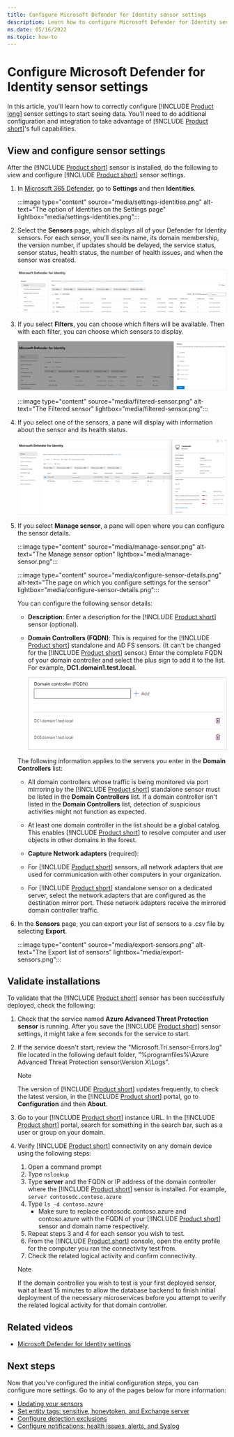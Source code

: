 ```yaml
---
title: Configure Microsoft Defender for Identity sensor settings 
description: Learn how to configure Microsoft Defender for Identity sensor settings 
ms.date: 05/16/2022
ms.topic: how-to
---
```


# Configure Microsoft Defender for Identity sensor settings

In this article, you'll learn how to correctly configure [!INCLUDE [Product long](includes/product-long.md)] sensor settings to start seeing data. You'll need to do additional configuration and integration to take advantage of [!INCLUDE [Product short](includes/product-short.md)]'s full capabilities.

## View and configure sensor settings

After the [!INCLUDE [Product short](includes/product-short.md)] sensor is installed, do the following to view and configure [!INCLUDE [Product short](includes/product-short.md)] sensor settings.

1. In [Microsoft 365 Defender](https://security.microsoft.com), go to **Settings** and then **Identities**.

   :::image type="content" source="media/settings-identities.png" alt-text="The option of Identities on the Settings page" lightbox="media/settings-identities.png":::

1. Select the **Sensors** page, which displays all of your Defender for Identity sensors. For each sensor, you'll see its name, its domain membership, the version number, if updates should be delayed, the service status, sensor status, health status, the number of health issues, and when the sensor was created.

    [![Sensor page.](media/sensor-page.png)](media/sensor-page.png#lightbox)

1. If you select **Filters**, you can choose which filters will be available. Then with each filter, you can choose which sensors to display.

    [![Sensor filters.](media/sensor-filters.png)](media/sensor-filters.png#lightbox)

    :::image type="content" source="media/filtered-sensor.png" alt-text="The Filtered sensor" lightbox="media/filtered-sensor.png":::

1. If you select one of the sensors, a pane will display with information about the sensor and its health status.

    [![Sensor details.](media/sensor-details.png)](media/sensor-details.png#lightbox)

1. If you select **Manage sensor**, a pane will open where you can configure the sensor details.

   :::image type="content" source="media/manage-sensor.png" alt-text="The Manage sensor option" lightbox="media/manage-sensor.png":::

   :::image type="content" source="media/configure-sensor-details.png" alt-text="The page on which you configure settings for the sensor" lightbox="media/configure-sensor-details.png":::

    You can configure the following sensor details:

    - **Description**: Enter a description for the [!INCLUDE [Product short](includes/product-short.md)] sensor (optional).
    - **Domain Controllers (FQDN)**: This is required for the [!INCLUDE [Product short](includes/product-short.md)] standalone and AD FS sensors. (It can't be changed for the [!INCLUDE [Product short](includes/product-short.md)] sensor.) Enter the complete FQDN of your domain controller and select the plus sign to add it to the list. For example,  **DC1.domain1.test.local**.

      ![Add domain controller.](media/add-domain-controller.png)

    The following information applies to the servers you enter in the **Domain Controllers** list:
    - All domain controllers whose traffic is being monitored via port mirroring by the [!INCLUDE [Product short](includes/product-short.md)] standalone sensor must be listed in the **Domain Controllers** list. If a domain controller isn't listed in the **Domain Controllers** list, detection of suspicious activities might not function as expected.
    - At least one domain controller in the list should be a global catalog. This enables [!INCLUDE [Product short](includes/product-short.md)] to resolve computer and user objects in other domains in the forest.

    - **Capture Network adapters** (required):

    - For [!INCLUDE [Product short](includes/product-short.md)] sensors, all network adapters that are used for communication with other computers in your organization.
    - For [!INCLUDE [Product short](includes/product-short.md)] standalone sensor on a dedicated server, select the network adapters that are configured as the destination mirror port. These network adapters receive the mirrored domain controller traffic.

1. In the **Sensors** page, you can export your list of sensors to a .csv file by selecting **Export**.

   :::image type="content" source="media/export-sensors.png" alt-text="The Export list of sensors" lightbox="media/export-sensors.png":::

## Validate installations

To validate that the [!INCLUDE [Product short](includes/product-short.md)] sensor has been successfully deployed, check the following:

1. Check that the service named **Azure Advanced Threat Protection sensor** is running. After you save the [!INCLUDE [Product short](includes/product-short.md)] sensor settings, it might take a few seconds for the service to start.

1. If the service doesn't start, review the "Microsoft.Tri.sensor-Errors.log" file located in the following default folder, "%programfiles%\Azure Advanced Threat Protection sensor\Version X\Logs".

    >[!NOTE]
    > The version of [!INCLUDE [Product short](includes/product-short.md)] updates frequently, to check the latest version, in the [!INCLUDE [Product short](includes/product-short.md)] portal, go to **Configuration** and then **About**.

1. Go to your [!INCLUDE [Product short](includes/product-short.md)] instance URL. In the [!INCLUDE [Product short](includes/product-short.md)] portal, search for something in the search bar, such as a user or group on your domain.

1. Verify [!INCLUDE [Product short](includes/product-short.md)] connectivity on any domain device using the following steps:
    1. Open a command prompt
    1. Type `nslookup`
    1. Type **server** and the FQDN or IP address of the domain controller where the [!INCLUDE [Product short](includes/product-short.md)] sensor is installed. For example,
    `server contosodc.contoso.azure`
    1. Type `ls -d contoso.azure`
        - Make sure to replace contosodc.contoso.azure and contoso.azure with the FQDN of your [!INCLUDE [Product short](includes/product-short.md)] sensor and domain name respectively.
    1. Repeat steps 3 and 4 for each sensor you wish to test.
    1. From the [!INCLUDE [Product short](includes/product-short.md)] console, open the entity profile for the computer you ran the connectivity test from.
    1. Check the related logical activity and confirm connectivity.

    > [!NOTE]
    >If the domain controller you wish to test is your first deployed sensor, wait at least 15 minutes to allow the database backend to finish initial deployment of the necessary microservices before you attempt to verify the related logical activity for that domain controller.

## Related videos

- [Microsoft Defender for Identity settings](https://www.microsoft.com/videoplayer/embed/RWFVEX)

## Next steps

Now that you've configured the initial configuration steps, you can configure more settings. Go to any of the pages below for more information:

- [Updating your sensors](sensor-settings.md#updating-your-sensors)
- [Set entity tags: sensitive, honeytoken, and Exchange server](entity-tags.md)
- [Configure detection exclusions](exclusions.md)
- [Configure notifications: health issues, alerts, and Syslog](notifications.md)
